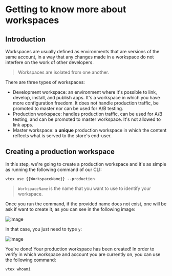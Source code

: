 # Getting to know more about workspaces

## Introduction

Workspaces are usually defined as environments that are versions of the same account, in a way that any changes made in a workspace do not interfere on the work of other developers.

> Workspaces are isolated from one another.

There are three types of workspaces:

- Development workspace: an environment where it's possible to link, develop, install, and publish apps. It's a workspace in which you have more configuration freedom. It does not handle production traffic, be promoted to master nor can be used for A/B testing.
- Production workspace: handles production traffic, can be used for A/B testing, and can be promoted to master workspace. It's not allowed to link apps.
- Master workspace: a **unique** production workspace in which the content reflects what is served to the store's end-user.

## Creating a production workspace

In this step, we're going to create a production workspace and it's as simple as running the following command of our CLI:

```
vtex use {{WorkspaceName}} --production
```

>`WorkspaceName` is the name that you want to use to identify your workspace. 

Once you run the command, if the provided name does not exist, one will be ask if want to create it, as you can see in the following image:

![image](https://user-images.githubusercontent.com/19495917/88816710-0efbc480-d193-11ea-8918-1d595c7595f5.png)

In that case, you just need to type `y`:

![image](https://user-images.githubusercontent.com/19495917/88816914-4cf8e880-d193-11ea-9676-3647626a3236.png)

You're done! Your production workspace has been created! In order to verify in which workspace and account you are currently on, you can use the following command:

```
vtex whoami
```
